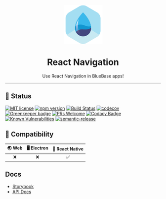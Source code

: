 <div align="center">
	<img width=125 height=125 src="assets/common/logo.png">
  <h1>
		React Navigation
	</h1>
  <p>Use React Navigation in BlueBase apps!</p>
</div>

<hr />

## 🎊 Status

[![MIT license](https://img.shields.io/badge/license-MIT-brightgreen.svg)](http://opensource.org/licenses/MIT)
[![npm version](https://img.shields.io/npm/v/@bluebase/plugin-react-navigation.svg?style=flat)](https://npmjs.org/package/@bluebase/plugin-react-navigation "View this project on npm")
[![Build Status](https://travis-ci.com/BlueBaseJS/plugin-react-navigation.svg?branch=master)](https://travis-ci.com/BlueBaseJS/plugin-react-navigation)
[![codecov](https://codecov.io/gh/BlueBaseJS/plugin-react-navigation/branch/master/graph/badge.svg)](https://codecov.io/gh/BlueBaseJS/plugin-react-navigation)
[![Greenkeeper badge](https://badges.greenkeeper.io/BlueBaseJS/plugin-react-navigation.svg)](https://greenkeeper.io/) [![PRs Welcome](https://img.shields.io/badge/PRs-welcome-brightgreen.svg)](https://github.com/BlueBaseJS/plugin-react-navigation/blob/master/CONTRIBUTING.md)
[![Codacy Badge](https://api.codacy.com/project/badge/Grade/3c79162871414b6aa7c15d1a423adeca)](https://www.codacy.com/app/BlueBaseJS/plugin-react-navigation?utm_source=github.com&amp;utm_medium=referral&amp;utm_content=BlueBaseJS/plugin-react-navigation&amp;utm_campaign=Badge_Grade)
[![Known Vulnerabilities](https://snyk.io/test/github/BlueBaseJS/plugin-react-navigation/badge.svg)](https://snyk.io/test/github/BlueBaseJS/plugin-react-navigation)
[![semantic-release](https://img.shields.io/badge/%20%20%F0%9F%93%A6%F0%9F%9A%80-semantic--release-e10079.svg)](https://github.com/semantic-release/semantic-release)

## 🤝 Compatibility

| 🌏 Web | 🖥 Electron | 📱 React Native |
| :---: | :--------: | :------------: |
|❌|❌|✅|

## Docs

- [Storybook](https://BlueBaseJS.github.io/plugin-react-navigation/storybook/)
- [API Docs](https://BlueBaseJS.github.io/plugin-react-navigation/)